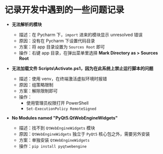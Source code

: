 # 记录开发中遇到的一些问题记录

- **无法解析的模块**
    - 描述：在 Pycharm 下，`import` 进来的模块显示 unresolved 错误
    - 原因：没有在 Pycharm 下设置代码目录
    - 方案：将 app 目录设置为 `Sources Root` 即可
    - 操作：右键 app 目录，在弹出菜单里选择 **Mark Directory as > Sources Root**

- **无法加载文件 Scripts\Activate.ps1，因为在此系统上禁止运行脚本的问题**
    - 描述：使用 venv，在终端激活虚拟环境时报错
    - 原因：组策略限制
    - 方案：解除限制即可
    - 操作：
        - 使用管理员权限打开 PowerShell
        - `Set-ExecutionPolicy RemoteSigned`

- **No Modules named "PyQt5.QtWebEngineWidgets"**
    - 描述：找不到 `QtWebEngineWidgets` 模块
    - 原因：`QtWebEngineWidgets` 独立于 `PyQt5` 核心包之外，需要另外安装
    - 方案：单独安装 `QtWebEngineWidgets`
    - 操作：`pip install pyqtwebengine`